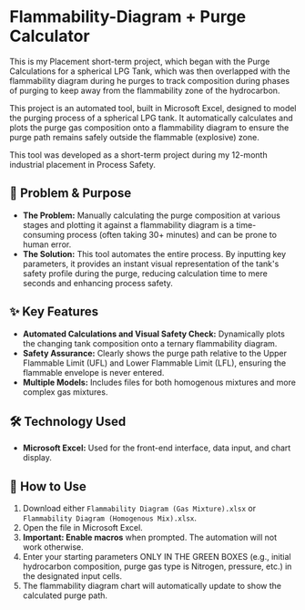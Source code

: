 # Flammability-Diagram + Purge Calculator
This is my Placement short-term project, which began with the Purge Calculations for a spherical LPG Tank, which was then overlapped with the flammability diagram during he purges to track composition during phases of purging to keep away from the flammability zone of the hydrocarbon.

This project is an automated tool, built in Microsoft Excel, designed to model the purging process of a spherical LPG tank. It automatically calculates and plots the purge gas composition onto a flammability diagram to ensure the purge path remains safely outside the flammable (explosive) zone.

This tool was developed as a short-term project during my 12-month industrial placement in Process Safety.

## 🎯 Problem & Purpose

* **The Problem:** Manually calculating the purge composition at various stages and plotting it against a flammability diagram is a time-consuming process (often taking 30+ minutes) and can be prone to human error.
* **The Solution:** This tool automates the entire process. By inputting key parameters, it provides an instant visual representation of the tank's safety profile during the purge, reducing calculation time to mere seconds and enhancing process safety.

## ✨ Key Features

* **Automated Calculations and Visual Safety Check:** Dynamically plots the changing tank composition onto a ternary flammability diagram.
* **Safety Assurance:** Clearly shows the purge path relative to the Upper Flammable Limit (UFL) and Lower Flammable Limit (LFL), ensuring the flammable envelope is never entered.
* **Multiple Models:** Includes files for both homogenous mixtures and more complex gas mixtures.

## 🛠️ Technology Used

* **Microsoft Excel:** Used for the front-end interface, data input, and chart display.

## 🚀 How to Use

1.  Download either `Flammability Diagram (Gas Mixture).xlsx` or `Flammability Diagram (Homogenous Mix).xlsx`.
2.  Open the file in Microsoft Excel.
3.  **Important: Enable macros** when prompted. The automation will not work otherwise.
4.  Enter your starting parameters ONLY IN THE GREEN BOXES (e.g., initial hydrocarbon composition, purge gas type is Nitrogen, pressure, etc.) in the designated input cells.
5.  The flammability diagram chart will automatically update to show the calculated purge path.

